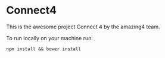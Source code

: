 # Connect4

This is the awesome project Connect 4 by the amazing4 team. 

To run locally on your machine run:
```
npm install && bower install
```
